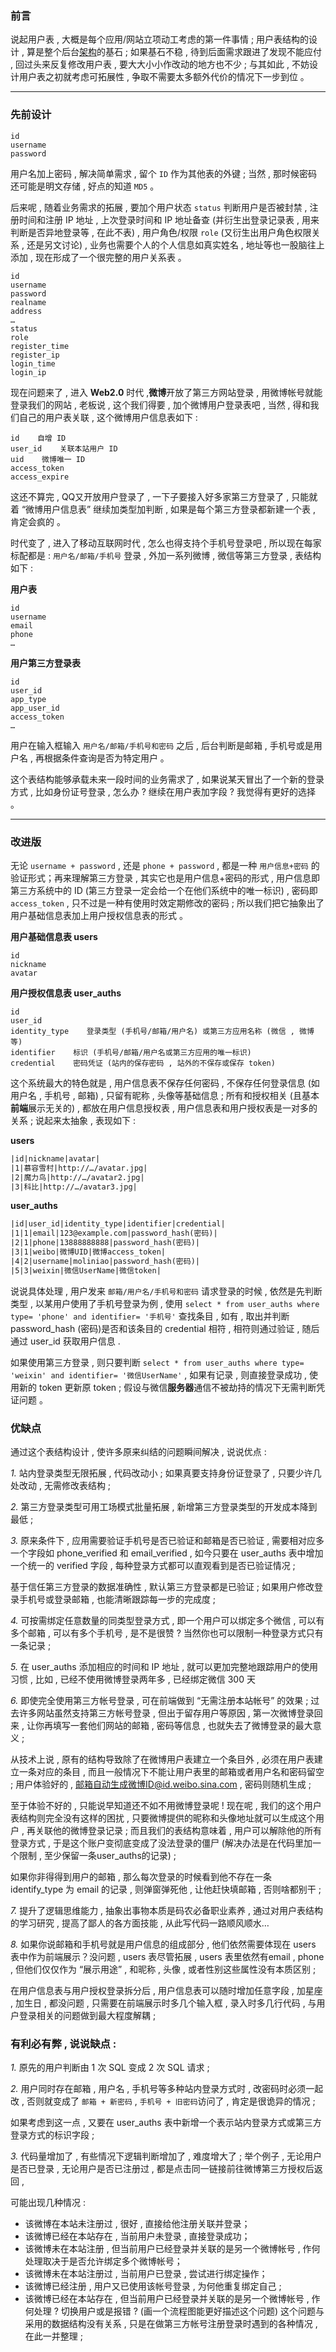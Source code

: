 ### **前言**

说起用户表 , 大概是每个应用/网站立项动工考虑的第一件事情 ; 用户表结构的设计 , 算是整个后台[架构](https://so.csdn.net/so/search?q=架构&spm=1001.2101.3001.7020)的基石 ; 如果基石不稳 , 待到后面需求跟进了发现不能应付 , 回过头来反复修改用户表 , 要大大小小作改动的地方也不少 ; 与其如此 , 不妨设计用户表之初就考虑可拓展性 , 争取不需要太多额外代价的情况下一步到位 。

------

### **先前设计**

```mysql
id
username
password
```

用户名加上密码 , 解决简单需求 , 留个 `ID` 作为其他表的外键 ; 当然 , 那时候密码还可能是明文存储 , 好点的知道 `MD5` 。

后来呢 , 随着业务需求的拓展 , 要加个用户状态 `status` 判断用户是否被封禁 , 注册时间和注册 IP 地址 , 上次登录时间和 IP 地址备查 (并衍生出登录记录表 , 用来判断是否异地登录等 , 在此不表) , 用户角色/权限 `role` (又衍生出用户角色权限关系 , 还是另文讨论) , 业务也需要个人的个人信息如真实姓名 , 地址等也一股脑往上添加 , 现在形成了一个很完整的用户关系表 。

```mysql
id
username
password
realname
address
…
status
role
register_time
register_ip
login_time
login_ip
```

现在问题来了 , 进入 **Web2.0** 时代 ,**微博**开放了第三方网站登录 , 用微博帐号就能登录我们的网站 , 老板说 , 这个我们得要 , 加个微博用户登录表吧 , 当然 , 得和我们自己的用户表关联 , 这个微博用户信息表如下 : 

```mysql
id    自增 ID
user_id    关联本站用户 ID
uid    微博唯一 ID
access_token
access_expire
```

这还不算完 , QQ又开放用户登录了 , 一下子要接入好多家第三方登录了 , 只能就着 “微博用户信息表” 继续加类型加判断 , 如果是每个第三方登录都新建一个表 , 肯定会疯的 。

时代变了 , 进入了移动互联网时代 , 怎么也得支持个手机号登录吧 , 所以现在每家标配都是 : `用户名/邮箱/手机号` 登录 , 外加一系列微博 , 微信等第三方登录 , 表结构如下 : 

**用户表**

```mysql
id
username
email
phone
…
```

**用户第三方登录表** 

```mysql
id
user_id
app_type
app_user_id
access_token
…
```

用户在输入框输入 `用户名/邮箱/手机号和密码` 之后 , 后台判断是邮箱 , 手机号或是用户名 , 再根据条件查询是否为特定用户 。

这个表结构能够承载未来一段时间的业务需求了 , 如果说某天冒出了一个新的登录方式 , 比如身份证号登录 , 怎么办 ? 继续在用户表加字段 ? 我觉得有更好的选择 。

------

### **改进版**

无论 `username + password` , 还是 `phone + password` , 都是一种 `用户信息+密码` 的验证形式；再来理解第三方登录 , 其实它也是用户信息+密码的形式 , 用户信息即第三方系统中的 ID (第三方登录一定会给一个在他们系统中的唯一标识) , 密码即 `access_token` , 只不过是一种有使用时效定期修改的密码 ; 所以我们把它抽象出了用户基础信息表加上用户授权信息表的形式 。

**用户基础信息表 users**

```mysql
id
nickname
avatar
```

 **用户授权信息表 user_auths**

```mysql
id
user_id
identity_type    登录类型 (手机号/邮箱/用户名) 或第三方应用名称 (微信 , 微博等)
identifier    标识 (手机号/邮箱/用户名或第三方应用的唯一标识)
credential    密码凭证 (站内的保存密码 , 站外的不保存或保存 token)
```

这个系统最大的特色就是 , 用户信息表不保存任何密码 , 不保存任何登录信息 (如用户名 , 手机号 , 邮箱) , 只留有昵称 , 头像等基础信息 ; 所有和授权相关 (且基本**前端**展示无关的) , 都放在用户信息授权表 , 用户信息表和用户授权表是一对多的关系 ; 说起来太抽象 , 表现如下 :

**users**

```html
|id|nickname|avatar|
|1|慕容雪村|http://…/avatar.jpg|
|2|魔力鸟|http://…/avatar2.jpg|
|3|科比|http://…/avatar3.jpg|
```

 **user_auths**

```html
|id|user_id|identity_type|identifier|credential|
|1|1|email|123@example.com|password_hash(密码)|
|2|1|phone|13888888888|password_hash(密码)|
|3|1|weibo|微博UID|微博access_token|
|4|2|username|moliniao|password_hash(密码)|
|5|3|weixin|微信UserName|微信token|
```

说说具体处理 , 用户发来 `邮箱/用户名/手机号和密码` 请求登录的时候 , 依然是先判断类型 , 以某用户使用了手机号登录为例 , 使用 `select * from user_auths where type= 'phone' and identifier= '手机号'` 查找条目 , 如有 , 取出并判断 password_hash (密码)是否和该条目的 credential 相符 , 相符则通过验证 , 随后通过 user_id 获取用户信息 .

如果使用第三方登录 , 则只要判断 `select * from user_auths where type= 'weixin' and identifier= '微信UserName'` , 如果有记录 , 则直接登录成功 , 使用新的 token 更新原 token ; 假设与微信**服务器**通信不被劫持的情况下无需判断凭证问题 。

### **优缺点**

通过这个表结构设计 , 使许多原来纠结的问题瞬间解决 , 说说优点 :

*1.* 站内登录类型无限拓展 , 代码改动小 ; 如果真要支持身份证登录了 , 只要少许几处改动 , 无需修改表结构 ;

*2.* 第三方登录类型可用工场模式批量拓展 , 新增第三方登录类型的开发成本降到最低 ;

*3.* 原来条件下 , 应用需要验证手机号是否已验证和邮箱是否已验证 , 需要相对应多一个字段如 phone_verified 和 email_verified , 如今只要在 user_auths 表中增加一个统一的 verified 字段 , 每种登录方式都可以直观看到是否已验证情况 ; 

基于信任第三方登录的数据准确性 , 默认第三方登录都是已验证 ; 如果用户修改登录手机号或登录邮箱 , 也能清晰跟踪每一步的完成度 ;

*4.* 可按需绑定任意数量的同类型登录方式 , 即一个用户可以绑定多个微信 , 可以有多个邮箱 , 可以有多个手机号 , 是不是很赞 ? 当然你也可以限制一种登录方式只有一条记录 ;

*5.* 在 user_auths 添加相应的时间和 IP 地址 , 就可以更加完整地跟踪用户的使用习惯 , 比如 , 已经不使用微博登录两年多 , 已经绑定微信 300 天

*6.* 即使完全使用第三方帐号登录 , 可在前端做到 “无需注册本站帐号” 的效果 ; 过去许多网站虽然支持第三方帐号登录 , 但出于留存用户等原因 , 第一次微博登录回来 , 让你再填写一套他们网站的邮箱 , 密码等信息 , 也就失去了微博登录的最大意义 ; 

从技术上说 , 原有的结构导致除了在微博用户表建立一个条目外 , 必须在用户表建立一条对应的条目 , 而且一般情况下不能让用户表里的邮箱或者用户名和密码留空 ; 用户体验好的 , 邮箱自动生成微博ID@id.weibo.sina.com , 密码则随机生成 ;

至于体验不好的 , 只能说早知道还不如不用微博登录呢 ! 现在呢 , 我们的这个用户表结构则完全没有这样的困扰 , 只要微博提供的昵称和头像地址就可以生成这个用户 , 再关联他的微博登录记录 ; 而且我们的表结构意味着 , 用户可以解除他的所有登录方式 , 于是这个账户变彻底变成了没法登录的僵尸 (解决办法是在代码里加一个限制 , 至少保留一条user_auths的记录) ; 

如果你非得得到用户的邮箱 , 那么每次登录的时候看到他不存在一条 identify_type 为 email 的记录 , 则弹窗弹死他 , 让他赶快填邮箱 , 否则啥都别干 ;

*7.* 提升了逻辑思维能力 , 抽象出事物本质是码农必备职业素养 , 通过对用户表结构的学习研究 , 提高了鄙人的各方面技能 , 从此写代码一路顺风顺水…

*8.* 如果你说邮箱和手机号就是用户信息的组成部分 , 他们依然需要体现在 users 表中作为前端展示？没问题 , users 表尽管拓展 , users 表里依然有email , phone , 但他们仅仅作为 “展示用途” , 和昵称 , 头像 , 或者性别这些属性没有本质区别 ; 

在用户信息表与用户授权登录拆分后 , 用户信息表可以随时增加任意字段 , 加星座 , 加生日 , 都没问题 , 只需要在前端展示时多几个输入框 , 录入时多几行代码 , 与用户登录相关的问题做到最大程度解耦 ;

### **有利必有弊 , 说说缺点 :**

*1.* 原先的用户判断由 1 次 SQL 变成 2 次 SQL 请求 ;

*2.* 用户同时存在邮箱 , 用户名 , 手机号等多种站内登录方式时 , 改密码时必须一起改 , 否则就变成了 `邮箱 + 新密码` , `手机号 + 旧密码`访问了 , 肯定是很诡异的情况 ; 

如果考虑到这一点 , 又要在 user_auths 表中新增一个表示站内登录方式或第三方登录方式的标识字段 ;

*3.* 代码量增加了 , 有些情况下逻辑判断增加了 , 难度增大了 ; 举个例子 , 无论用户是否已登录 , 无论用户是否已注册过 , 都是点击同一链接前往微博第三方授权后返回 , 

可能出现几种情况 : 

- 该微博在本站未注册过 , 很好 , 直接给他注册关联并登录；
- 该微博已经在本站存在 , 当前用户未登录 , 直接登录成功；
- 该微博未在本站注册 , 但当前用户已经登录并关联的是另一个微博帐号 , 作何处理取决于是否允许绑定多个微博帐号；
- 该微博未在本站注册过 , 当前用户已登录 , 尝试进行绑定操作；
- 该微博已经注册 , 用户又已使用该帐号登录 , 为何他重复绑定自己 ;
- 该微博已经在本站存在 , 但当前用户已经登录并关联的是另一个微博帐号 , 作何处理 ? 切换用户或是报错 ? (画一个流程图能更好描述这个问题) 这个问题与采用的数据结构没有关系 , 只是在做第三方帐号注册登录时遇到的各种情况 , 在此一并整理 ;
